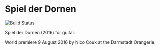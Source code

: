 Spiel der Dornen
================

[![Build Status](https://travis-ci.org/trevorbaca/dornen.svg?branch=master)](https://travis-ci.org/trevorbaca/dornen)

Spiel der Dornen (2016) for guitar.

World premiere 9 August 2016 by Nico Couk at the Darmstadt Orangerie.